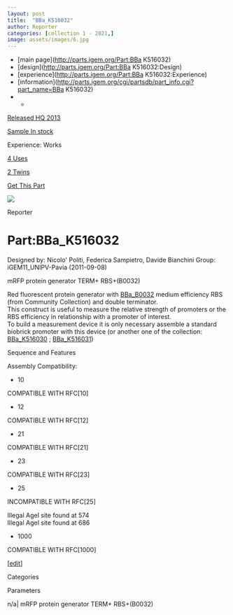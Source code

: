 ```yaml
---
layout: post
title:  "BBa_K516032"
author: Reporter
categories: [collection 1 - 2021,] 
image: assets/images/6.jpg
---
```



  * [main page](http://parts.igem.org/Part:BBa K516032)
  * [design](http://parts.igem.org/Part:BBa K516032:Design)
  * [experience](http://parts.igem.org/Part:BBa K516032:Experience)
  * [information](http://parts.igem.org/cgi/partsdb/part_info.cgi?part_name=BBa K516032)
  *   * 

[Released HQ 2013](http://parts.igem.org/Help:Part_Status_Box)

[Sample In stock](http://parts.igem.org/Help:Part_Status_Box)

Experience: Works

[4 Uses](http://parts.igem.org/partsdb/uses.cgi?part=BBa_K516032)

[2 Twins](http://parts.igem.org/partsdb/twin_info.cgi?part=BBa_K516032)

[ Get This Part](http://parts.igem.org/partsdb/get_part.cgi?part=BBa_K516032)

![](http://parts.igem.org/images/partbypart/icon_reporter.png)

Reporter

# Part:BBa_K516032

Designed by: Nicolo' Politi, Federica Sampietro, Davide Bianchini   Group:
iGEM11_UNIPV-Pavia   (2011-09-08)

mRFP protein generator TERM+ RBS+(B0032)

  
Red fluorescent protein generator with
[BBa_B0032](http://parts.igem.org/wiki/index.php/Part:BBa_B0032) medium
efficiency RBS (from Community Collection) and double terminator.  
This construct is useful to measure the relative strength of promoters or the
RBS efficiency in relationship with a promoter of interest.  
To build a measurement device it is only necessary assemble a standard
biobrick promoter with this device (or another one of the collection:
[BBa_K516030](http://parts.igem.org/wiki/index.php/Part:BBa_K516030) ;
[BBa_K516031](http://parts.igem.org/wiki/index.php/Part:BBa_K516031))  
  

  
Sequence and Features

  

Assembly Compatibility:

  * 10

COMPATIBLE WITH RFC[10]

  * 12

COMPATIBLE WITH RFC[12]

  * 21

COMPATIBLE WITH RFC[21]

  * 23

COMPATIBLE WITH RFC[23]

  * 25

INCOMPATIBLE WITH RFC[25]

Illegal AgeI site found at 574  
Illegal AgeI site found at 686  

  * 1000

COMPATIBLE WITH RFC[1000]

  

[[edit](http://parts.igem.org/partsdb/part_info.cgi?part_name=BBa_K516032)]

Categories

Parameters

n/a| mRFP protein generator TERM+ RBS+(B0032)

